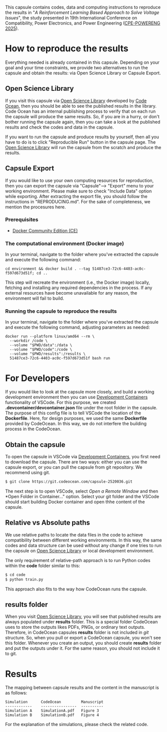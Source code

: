 This capsule contains codes, data and computing instructions to reproduce the results in "*A Reinforcement Learning Based Approach to Solve Voltage Issues*", the study presented in 19th International Conference on Compatibility, Power Electronics, and Power Engineering ([CPE-POWERENG 2025](https://cpepowereng2025.org/)). 

# How to reproduce the results
Everything needed is already contained in this capsule. Depending on your goal and your time constraints, we provide two alternatives to run the capsule and obtain the results: via Open Science Library or Capsule Export.

## Open Science Library
If you visit this capsule via [Open Science Library](https://codeocean.com/explore) developed by [Code Ocean](https://codeocean.com), then you should be able to see the published results in the library. Code Ocean has an internal publishing process to verify that on each run the capsule will produce the same results. So, if you are in a hurry, or don't bother running the capsule again, then you can take a look at the published results and check the codes and data in the capsule.

If you want to run the capsule and produce results by yourself, then all you have to do is to click "Reproducible Run" button in the capsule page. The [Open Science Library](https://codeocean.com/explore) will run the capsule from the scratch and produce the results.

## Capsule Export
If you would like to use your own computing resources for reproduction, then you can export the capsule via "Capsule"--> "Export" menu to your working environment. Please make sure to check "Include Data" option while exporting. After extracting the export file, you should follow the instructions in "REPRODUCING.md". For the sake of completeness, we mention the procesures here.

### Prerequisites 
- [Docker Community Edition (CE)](https://www.docker.com/community-edition)

### The computational environment (Docker image)
In your terminal, navigate to the folder where you've extracted the capsule and execute the following command:
```shell
cd environment && docker build . --tag 51487ce3-72c6-4403-ac0c-f597d673d51f; cd ..
```

This step will recreate the environment (i.e., the Docker image) locally, fetching and installing any required dependencies in the process. If any external resources have become unavailable for any reason, the environment will fail to build.

### Running the capsule to reproduce the results
In your terminal, navigate to the folder where you've extracted the capsule and execute the following command, adjusting parameters as needed:
```shell
docker run --platform linux/amd64 --rm \
  --workdir /code \
  --volume "$PWD/data":/data \
  --volume "$PWD/code":/code \
  --volume "$PWD/results":/results \
  51487ce3-72c6-4403-ac0c-f597d673d51f bash run
```

# For Developers
If you would like to look at the capsule more closely, and build a working development environment then you can use [Development Containers](https://containers.dev/) functionality of VSCode. For this purpose, we created **.devcontainer/devcontainer.json** file under the root folder in the capsule. The purpose of this config file is to tell VSCode the location of the **Dockerfile**. Here, for design purposes, we used the same **Dockerfile** provided by CodeOcean. In this way, we do not interfere the building process in the CodeOcean. 

## Obtain the capsule
To open the capsule in VSCode via [Development Containers](https://containers.dev/), you first need to download the capsule. There are two ways: either you can use the capsule export, or you can pull the capsule from git repository. We recommend using git.

~~~bash
$ git clone https://git.codeocean.com/capsule-2520036.git
~~~

The next step is to open VSCode, select *Open a Remote Window* and then *Open Folder in Container..." option. Select your git folder and the VSCode should start building Docker container and open thhe content of the capsule. 


## Relative vs Absolute paths
We use relative paths to locate the data files in the code to achieve compatibility between different working environments. In this way, the same codes and data structure can be used without any change if one tries to run the capsule on [Open Science Library](https://codeocean.com/explore) or local development environment. 

The only requirement of relative-path approach is to run Python codes within the **code** folder similar to this:
~~~bash
$ cd code
$ python train.py
~~~
This approach also fits to the way how CodeOcean runs the capsule.

## results folder
When you visit [Open Science Library](https://codeocean.com/explore), you will see that published results are always populated under **results** folder. This is a special folder CodeOcean uses to store the outputs likes PDFs, PNGs, or ordinary text outputs. Therefore, in CodeOcean capsules **results** folder is not included in *git* structure. So, when you pull or export a CodeOcean capsule, you won't see this folder. Whenever you create an output, you should create **results** folder and put the outputs under it. For the same reason, you should not include it to git. 

# Results
The mapping between capsule results and the content in the manuscript is as follows:

    Simulation      CodeOcean         Manuscript
    ------------    ----------------  ----------
    Simulation A    SimulationA.pdf   Figure 3
    Simulation B    SimulationB.pdf   Figure 4

For the explanation of the simulations, please check the related code.

